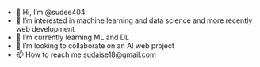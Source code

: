 - 👋 Hi, I’m @sudee404
- 👀 I’m interested in machine learning and data science and more recently web development
- 🌱 I’m currently learning ML and DL
- 💞️ I’m looking to collaborate on an AI web project
- 📫 How to reach me sudaise18@gmail.com

<!---
sudee404/sudee404 is a ✨ special ✨ repository because its `README.md` (this file) appears on your GitHub profile.
You can click the Preview link to take a look at your changes.
--->
